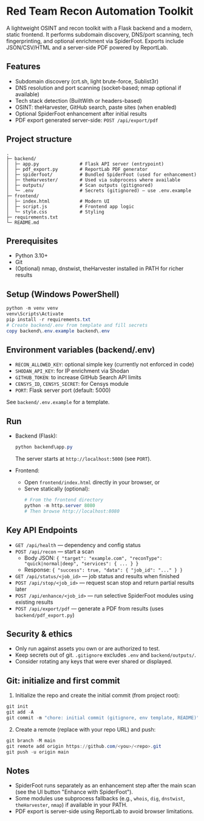 # Red Team Recon Automation Toolkit

A lightweight OSINT and recon toolkit with a Flask backend and a modern, static frontend. It performs subdomain discovery, DNS/port scanning, tech fingerprinting, and optional enrichment via SpiderFoot. Exports include JSON/CSV/HTML and a server-side PDF powered by ReportLab.

## Features
- Subdomain discovery (crt.sh, light brute-force, Sublist3r)
- DNS resolution and port scanning (socket-based; nmap optional if available)
- Tech stack detection (BuiltWith or headers-based)
- OSINT: theHarvester, GitHub search, paste sites (when enabled)
- Optional SpiderFoot enhancement after initial results
- PDF export generated server-side: `POST /api/export/pdf`

## Project structure
```
.
├─ backend/
│  ├─ app.py               # Flask API server (entrypoint)
│  ├─ pdf_export.py        # ReportLab PDF generator
│  ├─ spiderfoot/          # Bundled SpiderFoot (used for enhancement)
│  ├─ theHarvester/        # Used via subprocess where available
│  ├─ outputs/             # Scan outputs (gitignored)
│  └─ .env                 # Secrets (gitignored) — use .env.example
├─ frontend/
│  ├─ index.html           # Modern UI
│  ├─ script.js            # Frontend app logic
│  └─ style.css            # Styling
├─ requirements.txt
└─ README.md
```

## Prerequisites
- Python 3.10+
- Git
- (Optional) nmap, dnstwist, theHarvester installed in PATH for richer results

## Setup (Windows PowerShell)
```powershell
python -m venv venv
venv\Scripts\Activate
pip install -r requirements.txt
# Create backend/.env from template and fill secrets
copy backend\.env.example backend\.env
```

## Environment variables (backend/.env)
- `RECON_ALLOWED_KEY`: optional simple key (currently not enforced in code)
- `SHODAN_API_KEY`: for IP enrichment via Shodan
- `GITHUB_TOKEN`: to increase GitHub Search API limits
- `CENSYS_ID`, `CENSYS_SECRET`: for Censys module
- `PORT`: Flask server port (default: 5000)

See `backend/.env.example` for a template.

## Run
- Backend (Flask):
  ```powershell
  python backend\app.py
  ```
  The server starts at `http://localhost:5000` (see `PORT`).

- Frontend:
  - Open `frontend/index.html` directly in your browser, or
  - Serve statically (optional):
    ```powershell
    # From the frontend directory
    python -m http.server 8080
    # Then browse http://localhost:8080
    ```

## Key API Endpoints
- `GET /api/health` — dependency and config status
- `POST /api/recon` — start a scan
  - Body JSON: `{ "target": "example.com", "reconType": "quick|normal|deep", "services": { ... } }`
  - Response: `{ "success": true, "data": { "job_id": "..." } }`
- `GET /api/status/<job_id>` — job status and results when finished
- `POST /api/stop/<job_id>` — request scan stop and return partial results later
- `POST /api/enhance/<job_id>` — run selective SpiderFoot modules using existing results
- `POST /api/export/pdf` — generate a PDF from results (uses `backend/pdf_export.py`)

## Security & ethics
- Only run against assets you own or are authorized to test.
- Keep secrets out of git. `.gitignore` excludes `.env` and `backend/outputs/`.
- Consider rotating any keys that were ever shared or displayed.

## Git: initialize and first commit
1) Initialize the repo and create the initial commit (from project root):
```powershell
git init
git add -A
git commit -m "chore: initial commit (gitignore, env template, README)"
```

2) Create a remote (replace with your repo URL) and push:
```powershell
git branch -M main
git remote add origin https://github.com/<you>/<repo>.git
git push -u origin main
```

## Notes
- SpiderFoot runs separately as an enhancement step after the main scan (see the UI button "Enhance with SpiderFoot").
- Some modules use subprocess fallbacks (e.g., `whois`, `dig`, `dnstwist`, `theHarvester`, `nmap`) if available in your PATH.
- PDF export is server-side using ReportLab to avoid browser limitations.
